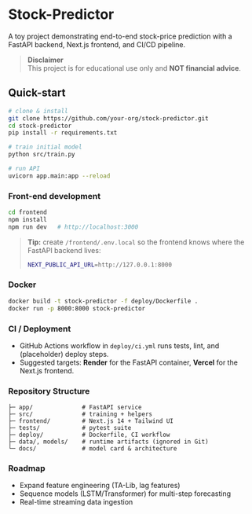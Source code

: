 # Stock-Predictor

A toy project demonstrating end-to-end stock-price prediction with a FastAPI backend, Next.js frontend, and CI/CD pipeline.

> **Disclaimer**  
> This project is for educational use only and **NOT financial advice**.

## Quick-start

```bash
# clone & install
git clone https://github.com/your-org/stock-predictor.git
cd stock-predictor
pip install -r requirements.txt

# train initial model
python src/train.py

# run API
uvicorn app.main:app --reload
```

### Front-end development

```bash
cd frontend
npm install
npm run dev   # http://localhost:3000
```

> **Tip:** create `/frontend/.env.local` so the frontend knows where the FastAPI backend lives:
>
> ```bash
> NEXT_PUBLIC_API_URL=http://127.0.0.1:8000
> ```

### Docker

```bash
docker build -t stock-predictor -f deploy/Dockerfile .
docker run -p 8000:8000 stock-predictor
```

### CI / Deployment
* GitHub Actions workflow in `deploy/ci.yml` runs tests, lint, and (placeholder) deploy steps.  
* Suggested targets: **Render** for the FastAPI container, **Vercel** for the Next.js frontend.

### Repository Structure

```
├─ app/              # FastAPI service
├─ src/              # training + helpers
├─ frontend/         # Next.js 14 + Tailwind UI
├─ tests/            # pytest suite
├─ deploy/           # Dockerfile, CI workflow
├─ data/, models/    # runtime artifacts (ignored in Git)
└─ docs/             # model card & architecture
```

### Roadmap
* Expand feature engineering (TA-Lib, lag features)  
* Sequence models (LSTM/Transformer) for multi-step forecasting  
* Real-time streaming data ingestion  